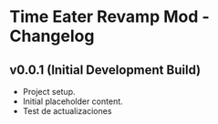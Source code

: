 # Time Eater Revamp Mod - Changelog

## v0.0.1 (Initial Development Build)
- Project setup.
- Initial placeholder content.
- Test de actualizaciones